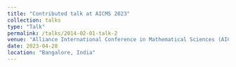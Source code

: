 ```yaml
---
title: "Contributed talk at AICMS 2023"
collection: talks
type: "Talk"
permalink: /talks/2014-02-01-talk-2
venue: "Alliance International Conference in Mathematical Sciences (AICMS)"
date: 2023-04-28
location: "Bangalore, India"
---
```

